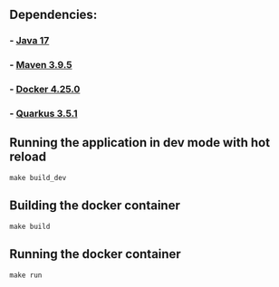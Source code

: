 ## Dependencies:
### - [Java 17](https://docs.aws.amazon.com/corretto/latest/corretto-17-ug/downloads-list.html)
### - [Maven 3.9.5](https://maven.apache.org/install.html)
### - [Docker 4.25.0](https://docs.docker.com/engine/install/)
### - [Quarkus 3.5.1](https://quarkus.io/get-started/)

## Running the application in dev mode with hot reload

 ```shell script 
 make build_dev
 ```

## Building the docker container

 ```shell script 
 make build
 ```

## Running the docker container

 ```shell script 
 make run
 ```
